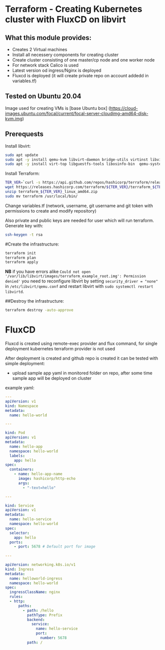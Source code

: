 # Terraform - Creating Kubernetes cluster with FluxCD on libvirt

## What this module provides:

- Creates 2 Virtual machines
- Install all necessery components for creating cluster
- Create cluster consisting of one master/cp node and one worker node
- For network stack Calico is used
- Latest version od ingress/Nginx is deployed
- Fluxcd is deployed (it will create private repo on account addedd in variables.tf)

## Tested on Ubuntu 20.04

Image used for creating VMs is [base Ubuntu box] (https://cloud-images.ubuntu.com/focal/current/focal-server-cloudimg-amd64-disk-kvm.img)

## Prerequests

Install libvirt:

```bash
sudo apt update
sudo apt -y install qemu-kvm libvirt-daemon bridge-utils virtinst libvirt-daemon-system
sudo apt -y install virt-top libguestfs-tools libosinfo-bin  qemu-system virt-manager
```

Install Terraform:

```bash
TER_VER=`curl -s https://api.github.com/repos/hashicorp/terraform/releases/latest | grep tag_name | cut -d: -f2 | tr -d \"\,\v | awk '{$1=$1};1'`
wget https://releases.hashicorp.com/terraform/${TER_VER}/terraform_${TER_VER}_linux_amd64.zip
unzip terraform_${TER_VER}_linux_amd64.zip
sudo mv terraform /usr/local/bin/
```

Change variables.tf (network, username, git username and git token with permissions to create and modify repository)

Also private and public keys are needed for user which will run terraform. Generate key with:

```bash
ssh-keygen -t rsa
```

#Create the infrastructure:

```bash
terraform init
terraform plan
terraform apply
```

**NB** if you have errors alike `Could not open '/var/lib/libvirt/images/terraform_example_root.img': Permission denied'` you need to reconfigure libvirt by setting `security_driver = "none"` in `/etc/libvirt/qemu.conf` and restart libvirt with `sudo systemctl restart libvirtd`.


##Destroy the infrastructure:

```bash
terraform destroy -auto-approve
```

# FluxCD

Fluxcd is created using remote-exec provider and flux command, for single deployment kubernetes terraform provider is not used

After deployment is created and github repo is created it can be tested with simple deployment:

- upload sample app yaml in monitored folder on repo, after some time sample app will be deployed on cluster

example yaml:

```yaml
---
apiVersion: v1
kind: Namespace
metadata:
  name: hello-world

---

kind: Pod
apiVersion: v1
metadata:
  name: hello-app
  namespace: hello-world
  labels:
    app: hello
spec:
  containers:
    - name: hello-app-name
      image: hashicorp/http-echo
      args:
        - "-text=hello"

---

kind: Service
apiVersion: v1
metadata:
  name: hello-service
  namespace: hello-world
spec:
  selector:
    app: hello
  ports:
    - port: 5678 # Default port for image
    
---

apiVersion: networking.k8s.io/v1
kind: Ingress
metadata:
  name: helloworld-ingress
  namespace: hello-world
spec:
  ingressClassName: nginx
  rules:
  - http:
      paths:
        - path: /hello
          pathType: Prefix
          backend:
            service:
              name: hello-service
              port:
                number: 5678
          path: /
```

